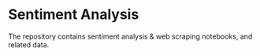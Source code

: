 # Sentiment Analysis

The repository contains sentiment analysis & web scraping notebooks, and related data.
